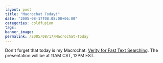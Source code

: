 ```yaml
---
layout: post
title: "Macrochat Today!"
date: "2005-08-17T08:08:00+06:00"
categories: coldfusion 
tags: 
banner_image: 
permalink: /2005/08/17/Macrochat-Today
---
```


Don't forget that today is my Macrochat: <a href="http://www.macromedia.com/cfusion/event/index.cfm?event=detail&id=269697&loc=en_us">Verity for Fast Text Searching</a>. The presentation will be at 11AM CST, 12PM EST.